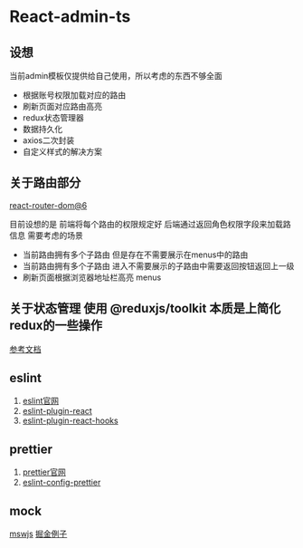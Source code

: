 # React-admin-ts

## 设想

当前admin模板仅提供给自己使用，所以考虑的东西不够全面

- 根据账号权限加载对应的路由
- 刷新页面对应路由高亮
- redux状态管理器
- 数据持久化
- axios二次封装
- 自定义样式的解决方案

## 关于路由部分

[react-router-dom@6](https://juejin.cn/post/7187199524903845946)

目前设想的是 前端将每个路由的权限规定好 后端通过返回角色权限字段来加载路信息
需要考虑的场景

- 当前路由拥有多个子路由  但是存在不需要展示在menus中的路由
- 当前路由拥有多个子路由  进入不需要展示的子路由中需要返回按钮返回上一级
- 刷新页面根据浏览器地址栏高亮 menus

## 关于状态管理 使用 @reduxjs/toolkit 本质是上简化redux的一些操作

[参考文档](https://cn.redux.js.org/tutorials/essentials/part-1-overview-concepts)

## eslint

1. [eslint官网](https://zh-hans.eslint.org/)
2. [eslint-plugin-react](https://github.com/jsx-eslint/eslint-plugin-react/#shareable-configs)
3. [eslint-plugin-react-hooks](https://github.com/facebook/react/tree/main/packages/eslint-plugin-react-hooks)

## prettier

1. [prettier官网](https://www.prettier.cn/docs//install.html)
2. [eslint-config-prettier](https://github.com/prettier/eslint-config-prettier)

## mock

[mswjs](https://mswjs.io/docs/api/rest)
[掘金例子](https://juejin.cn/post/7018732383067176991#heading-3)
